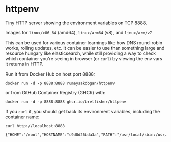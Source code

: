# httpenv

Tiny HTTP server showing the environment variables on TCP 8888.

Images for `linux/x86_64` (amd64), `linux/arm64` (v8), and `linux/arm/v7`

This can be used for various container learnings like how DNS round-robin works, rolling updates, etc.
It can be easier to use than something large and resource hungary like elasticsearch, while still providing
a way to check which container you're seeing in browser (or `curl`) by viewing the env vars it returns in HTTP.

Run it from Docker Hub on host port 8888:

`docker run -d -p 8888:8888 rumeysakdogan/httpenv`

or from GitHub Container Registry (GHCR) with:

`docker run -d -p 8888:8888 ghcr.io/bretfisher/httpenv`

If you `curl` it, you should get back its environment variables, including the container name:

```shell
curl http://localhost:8888

{"HOME":"/root","HOSTNAME":"c9d8d26bda3a","PATH":"/usr/local/sbin:/usr/local/bin:/usr/sbin:/usr/bin:/sbin:/bin"}```
